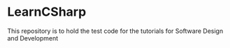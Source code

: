 # LearnCSharp
This repository is to hold the test code for the tutorials for Software Design and Development
